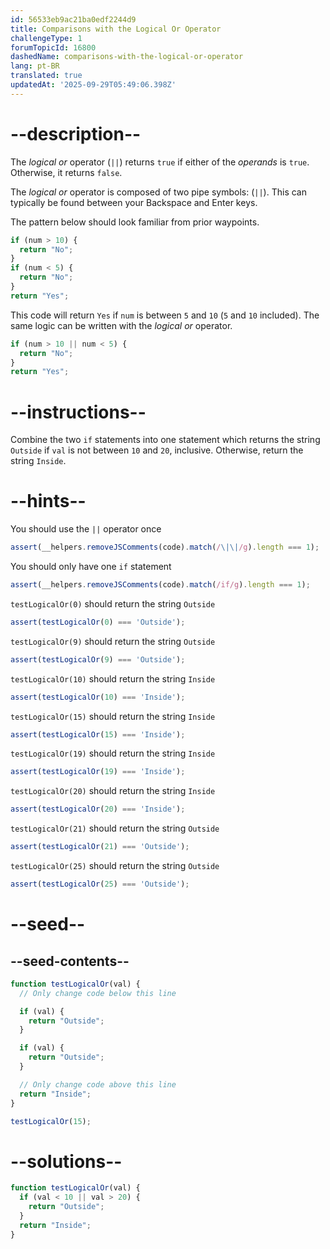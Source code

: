 ```yaml
---
id: 56533eb9ac21ba0edf2244d9
title: Comparisons with the Logical Or Operator
challengeType: 1
forumTopicId: 16800
dashedName: comparisons-with-the-logical-or-operator
lang: pt-BR
translated: true
updatedAt: '2025-09-29T05:49:06.398Z'
---
```


# --description--

The <dfn>logical or</dfn> operator (`||`) returns `true` if either of the <dfn>operands</dfn> is `true`. Otherwise, it returns `false`.

The <dfn>logical or</dfn> operator is composed of two pipe symbols: (`||`). This can typically be found between your Backspace and Enter keys.

The pattern below should look familiar from prior waypoints.

```js
if (num > 10) {
  return "No";
}
if (num < 5) {
  return "No";
}
return "Yes";
```

This code will return `Yes` if `num` is between `5` and `10` (`5` and `10` included). The same logic can be written with the <dfn>logical or</dfn> operator.

```js
if (num > 10 || num < 5) {
  return "No";
}
return "Yes";
```

# --instructions--

Combine the two `if` statements into one statement which returns the string `Outside` if `val` is not between `10` and `20`, inclusive. Otherwise, return the string `Inside`.

# --hints--

You should use the `||` operator once

```js
assert(__helpers.removeJSComments(code).match(/\|\|/g).length === 1);
```

You should only have one `if` statement

```js
assert(__helpers.removeJSComments(code).match(/if/g).length === 1);
```

`testLogicalOr(0)` should return the string `Outside`

```js
assert(testLogicalOr(0) === 'Outside');
```

`testLogicalOr(9)` should return the string `Outside`

```js
assert(testLogicalOr(9) === 'Outside');
```

`testLogicalOr(10)` should return the string `Inside`

```js
assert(testLogicalOr(10) === 'Inside');
```

`testLogicalOr(15)` should return the string `Inside`

```js
assert(testLogicalOr(15) === 'Inside');
```

`testLogicalOr(19)` should return the string `Inside`

```js
assert(testLogicalOr(19) === 'Inside');
```

`testLogicalOr(20)` should return the string `Inside`

```js
assert(testLogicalOr(20) === 'Inside');
```

`testLogicalOr(21)` should return the string `Outside`

```js
assert(testLogicalOr(21) === 'Outside');
```

`testLogicalOr(25)` should return the string `Outside`

```js
assert(testLogicalOr(25) === 'Outside');
```

# --seed--

## --seed-contents--

```js
function testLogicalOr(val) {
  // Only change code below this line

  if (val) {
    return "Outside";
  }

  if (val) {
    return "Outside";
  }

  // Only change code above this line
  return "Inside";
}

testLogicalOr(15);
```

# --solutions--

```js
function testLogicalOr(val) {
  if (val < 10 || val > 20) {
    return "Outside";
  }
  return "Inside";
}
```

